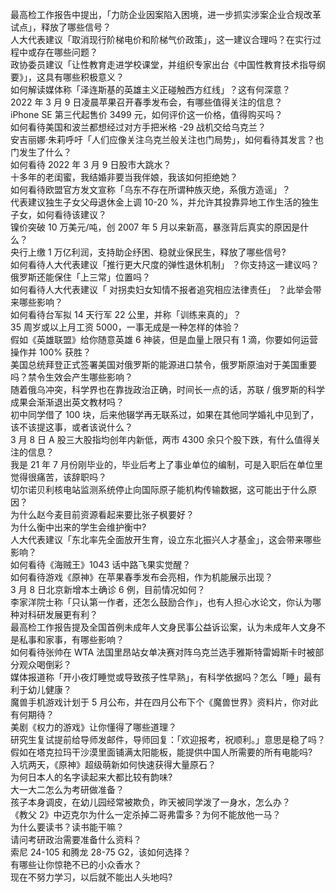 最高检工作报告中提出，「力防企业因案陷入困境，进一步抓实涉案企业合规改革试点」，释放了哪些信号？  
人大代表建议「取消现行阶梯电价和阶梯气价政策」，这一建议合理吗？在实行过程中或存在哪些问题？  
政协委员建议「让性教育走进学校课堂，并组织专家出台《中国性教育技术指导纲要》」，这具有哪些积极意义？  
如何解读媒体称「泽连斯基的英雄主义正碰触西方红线」？这有何深意？  
2022 年 3 月 9 日凌晨苹果召开春季发布会，有哪些值得关注的信息？  
iPhone SE 第三代起售价 3499 元，如何评价这一价格，值得购买吗？  
如何看待美国和波兰都想经过对方手把米格 -29 战机交给乌克兰？  
安吉丽娜·朱莉呼吁「人们应像关注乌克兰般关注也门局势」，如何看待其发言？也门发生了什么？  
如何看待 2022 年 3 月 9 日股市大跳水？  
十多年的老闺蜜，我结婚非要当我伴娘，我该如何拒绝她？  
如何看待欧盟官方发文宣称「乌东不存在所谓种族灭绝，系俄方造谣」？  
代表建议独生子女父母退休金上调 10-20 %，并允许其投靠异地工作生活的独生子女，如何看待该建议？  
镍价突破 10 万美元/吨，创 2007 年 5 月以来新高，暴涨背后真实的原因是什么？  
央行上缴 1 万亿利润，支持助企纾困、稳就业保民生，释放了哪些信号?  
如何看待人大代表建议「推行更大尺度的弹性退休机制」 ？你支持这一建议吗？  
俄罗斯还能保住「上三常」位置吗？  
如何看待人大代表建议「 对拐卖妇女知情不报者追究相应法律责任」 ？此举会带来哪些影响？  
如何看待台军拟 14 天行军 22 公里，并称「训练来真的」？  
35 周岁或以上月工资 5000，一事无成是一种怎样的体验？  
假如《英雄联盟》给你随意英雄 6 神装，但是血量上限只有 1 滴，你要如何运营操作并 100% 获胜？  
美国总统拜登正式签署美国对俄罗斯的能源进口禁令，俄罗斯原油对于美国重要吗？禁令生效会产生哪些影响？  
随着俄乌冲突，科学界也在靠拢政治正确，时间长一点的话，苏联 / 俄罗斯的科学成果会渐渐退出英文教材吗？  
初中同学借了 100 块，后来他辍学再无联系过，如果在其他同学婚礼中见到了，该不该提这事，或者该说什么？  
3 月 8 日 A 股三大股指均创年内新低，两市 4300 余只个股下跌，有什么值得关注的信息？  
我是 21 年 7 月份刚毕业的，毕业后考上了事业单位的编制，可是入职后在单位里觉得很痛苦，该辞职吗？  
切尔诺贝利核电站监测系统停止向国际原子能机构传输数据，这可能出于什么原因？  
为什么赵今麦目前资源看起来要比张子枫要好？  
为什么衡中出来的学生会维护衡中?  
人大代表建议「东北率先全面放开生育，设立东北振兴人才基金」，这会带来哪些影响？  
如何看待《海贼王》1043 话中路飞果实觉醒？  
如何看待游戏《原神》在苹果春季发布会亮相，作为机能展示出现？  
3 月 8 日北京新增本土确诊 6 例，目前情况如何？  
李家洋院士称「只认第一作者，还怎么鼓励合作」，也有人担心水论文，你认为哪种对科研发展更有利？  
最高检工作报告提及全国首例未成年人文身民事公益诉讼案，认为未成年人文身不是私事和家事，有哪些影响？  
如何看待张帅在 WTA 法国里昂站女单决赛对阵乌克兰选手雅斯特雷姆斯卡时被部分观众喝倒彩？  
媒体报道称「开小夜灯睡觉或导致孩子性早熟」，有科学依据吗？怎么「睡」最有利于幼儿健康？  
魔兽手机游戏计划于 5 月公布，并在四月公布下个《魔兽世界》资料片，你对此有何期待？  
美剧《权力的游戏》让你懂得了哪些道理？  
研究生复试提前给导师发邮件，导师回复：「欢迎报考，祝顺利。」意思是稳了吗？  
假如在塔克拉玛干沙漠里面铺满太阳能板，能提供中国人所需要的所有电能吗?  
入坑两天，《原神》超级萌新如何快速获得大量原石？  
为何日本人的名字读起来大都比较有韵味?  
大一大二怎么为考研做准备？  
孩子本身调皮，在幼儿园经常被欺负，昨天被同学泼了一身水，怎么办？  
《教父 2》中迈克尔为什么一定杀掉二哥弗雷多？为何不能放他一马？  
为什么要读书？读书能干嘛？  
请问考研政治需要准备什么资料？  
索尼 24-105 和腾龙 28-75 G2，该如何选择？  
有哪些让你惊艳不已的小众香水？  
现在不努力学习，以后就不能出人头地吗?  
